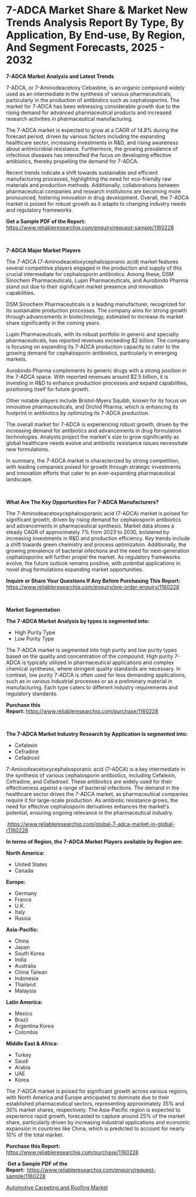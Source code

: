 <p><h1>7-ADCA Market Share & Market New Trends Analysis Report By Type, By Application, By End-use, By Region, And Segment Forecasts, 2025 - 2032</h1></p><p><strong>7-ADCA Market Analysis and Latest Trends</strong></p>
<p><p>7-ADCA, or 7-Aminodeacetoxy Cebastine, is an organic compound widely used as an intermediate in the synthesis of various pharmaceuticals, particularly in the production of antibiotics such as cephalosporins. The market for 7-ADCA has been witnessing considerable growth due to the rising demand for advanced pharmaceutical products and increased research activities in pharmaceutical manufacturing.</p><p>The 7-ADCA market is expected to grow at a CAGR of 14.8% during the forecast period, driven by various factors including the expanding healthcare sector, increasing investments in R&D, and rising awareness about antimicrobial resistance. Furthermore, the growing prevalence of infectious diseases has intensified the focus on developing effective antibiotics, thereby propelling the demand for 7-ADCA.</p><p>Recent trends indicate a shift towards sustainable and efficient manufacturing processes, highlighting the need for eco-friendly raw materials and production methods. Additionally, collaborations between pharmaceutical companies and research institutions are becoming more pronounced, fostering innovation in drug development. Overall, the 7-ADCA market is poised for robust growth as it adapts to changing industry needs and regulatory frameworks.</p></p>
<p><strong>Get a Sample PDF of the Report:&nbsp;</strong> <a href="https://www.reliableresearchiq.com/enquiry/request-sample/1160228?utm_campaign=2716&utm_medium=2&utm_source=Github&utm_content=ia&utm_term=22032025&utm_id=7-adca">https://www.reliableresearchiq.com/enquiry/request-sample/1160228</a></p>
<p>&nbsp;</p>
<p><strong>7-ADCA Major Market Players</strong></p>
<p><p>The 7-ADCA (7-Aminodeacetoxycephalosporanic acid) market features several competitive players engaged in the production and supply of this crucial intermediate for cephalosporin antibiotics. Among these, DSM Sinochem Pharmaceuticals, Lupin Pharmaceuticals, and Aurobindo Pharma stand out due to their significant market presence and innovation capabilities.</p><p>DSM Sinochem Pharmaceuticals is a leading manufacturer, recognized for its sustainable production processes. The company aims for strong growth through advancements in biotechnology, estimated to increase its market share significantly in the coming years.</p><p>Lupin Pharmaceuticals, with its robust portfolio in generic and specialty pharmaceuticals, has reported revenues exceeding $2 billion. The company is focusing on expanding its 7-ADCA production capacity to cater to the growing demand for cephalosporin antibiotics, particularly in emerging markets.</p><p>Aurobindo Pharma complements its generic drugs with a strong position in the 7-ADCA space. With reported revenues around $2.5 billion, it is investing in R&D to enhance production processes and expand capabilities, positioning itself for future growth.</p><p>Other notable players include Bristol-Myers Squibb, known for its focus on innovative pharmaceuticals, and Orchid Pharma, which is enhancing its footprint in antibiotics by optimizing its 7-ADCA production.</p><p>The overall market for 7-ADCA is experiencing robust growth, driven by the increasing demand for antibiotics and advancements in drug formulation technologies. Analysts project the market's size to grow significantly as global healthcare needs evolve and antibiotic resistance issues necessitate new formulations.</p><p>In summary, the 7-ADCA market is characterized by strong competition, with leading companies poised for growth through strategic investments and innovation efforts that cater to an ever-expanding pharmaceutical landscape.</p></p>
<p>&nbsp;</p>
<p><strong>What Are The Key Opportunities For 7-ADCA Manufacturers?</strong></p>
<p><p>The 7-Aminodeacetoxycephalosporanic acid (7-ADCA) market is poised for significant growth, driven by rising demand for cephalosporin antibiotics and advancements in pharmaceutical synthesis. Market data shows a steady CAGR of approximately 7% from 2023 to 2030, bolstered by increasing investments in R&D and production efficiency. Key trends include a shift towards green chemistry and process optimization. Additionally, the growing prevalence of bacterial infections and the need for next-generation cephalosporins will further propel the market. As regulatory frameworks evolve, the future outlook remains positive, with potential applications in novel drug formulations expanding market opportunities.</p></p>
<p><strong>Inquire or Share Your Questions If Any Before Purchasing This Report:</strong> <a href="https://www.reliableresearchiq.com/enquiry/pre-order-enquiry/1160228?utm_campaign=2716&utm_medium=2&utm_source=Github&utm_content=ia&utm_term=22032025&utm_id=7-adca">https://www.reliableresearchiq.com/enquiry/pre-order-enquiry/1160228</a></p>
<p>&nbsp;</p>
<p><strong>Market Segmentation</strong></p>
<p><strong>The 7-ADCA Market Analysis by types is segmented into:</strong></p>
<p><ul><li>High Purity Type</li><li>Low Purity Type</li></ul></p>
<p><p>The 7-ADCA market is segmented into high purity and low purity types based on the quality and concentration of the compound. High purity 7-ADCA is typically utilized in pharmaceutical applications and complex chemical syntheses, where stringent quality standards are necessary. In contrast, low purity 7-ADCA is often used for less demanding applications, such as in various industrial processes or as a preliminary material in manufacturing. Each type caters to different industry requirements and regulatory standards.</p></p>
<p><strong>Purchase this Report:&nbsp;</strong><a href="https://www.reliableresearchiq.com/purchase/1160228?utm_campaign=2716&utm_medium=2&utm_source=Github&utm_content=ia&utm_term=22032025&utm_id=7-adca">https://www.reliableresearchiq.com/purchase/1160228</a></p>
<p>&nbsp;</p>
<p><strong>The 7-ADCA Market Industry Research by Application is segmented into:</strong></p>
<p><ul><li>Cefalexin</li><li>Cefradine</li><li>Cefadroxil</li></ul></p>
<p><p>7-Aminodeacetoxycephalosporanic acid (7-ADCA) is a key intermediate in the synthesis of various cephalosporin antibiotics, including Cefalexin, Cefradine, and Cefadroxil. These antibiotics are widely used for their effectiveness against a range of bacterial infections. The demand in the healthcare sector drives the 7-ADCA market, as pharmaceutical companies require it for large-scale production. As antibiotic resistance grows, the need for effective cephalosporin derivatives enhances the market's potential, ensuring ongoing relevance in the pharmaceutical industry.</p></p>
<p><a href="https://www.reliableresearchiq.com/global-7-adca-market-in-global-r1160228?utm_campaign=2716&utm_medium=2&utm_source=Github&utm_content=ia&utm_term=22032025&utm_id=7-adca">&nbsp;https://www.reliableresearchiq.com/global-7-adca-market-in-global-r1160228</a></p>
<p><strong>In terms of Region, the 7-ADCA Market Players available by Region are:</strong></p>
<p>
    <p> <strong> North America: </strong>
        <ul>
            <li>United States</li>
            <li>Canada</li>
        </ul>
        </p> 
    <p> <strong> Europe: </strong>
        <ul>
            <li>Germany</li>
            <li>France</li>
            <li>U.K.</li>
            <li>Italy</li>
            <li>Russia</li>
        </ul>
        </p> 
    <p> <strong> Asia-Pacific: </strong>
        <ul>
            <li>China</li>
            <li>Japan</li>
            <li>South Korea</li>
            <li>India</li>
            <li>Australia</li>
            <li>China Taiwan</li>
            <li>Indonesia</li>
            <li>Thailand</li>
            <li>Malaysia</li>
        </ul>
        </p> 
    <p> <strong> Latin America: </strong>
        <ul>
            <li>Mexico</li>
            <li>Brazil</li>
            <li>Argentina Korea</li>
            <li>Colombia</li>
        </ul>
        </p> 
    <p> <strong> Middle East & Africa: </strong>
        <ul>
            <li>Turkey</li>
            <li>Saudi</li>
            <li>Arabia</li>
            <li>UAE</li>
            <li>Korea</li>
        </ul>
    </p>
    </p>
<p><p>The 7-ADCA market is poised for significant growth across various regions, with North America and Europe anticipated to dominate due to their established pharmaceutical sectors, representing approximately 35% and 30% market shares, respectively. The Asia-Pacific region is expected to experience rapid growth, forecasted to capture around 25% of the market share, particularly driven by increasing industrial applications and economic expansion in countries like China, which is predicted to account for nearly 10% of the total market.</p></p>
<p><strong>Purchase this Report: </strong><a href="https://www.reliableresearchiq.com/purchase/1160228?utm_campaign=2716&utm_medium=2&utm_source=Github&utm_content=ia&utm_term=22032025&utm_id=7-adca">https://www.reliableresearchiq.com/purchase/1160228</a></p>
<p>&nbsp;<strong>Get a Sample PDF of the Report:&nbsp;&nbsp;</strong><a href="https://www.reliableresearchiq.com/enquiry/request-sample/1160228?utm_campaign=2716&utm_medium=2&utm_source=Github&utm_content=ia&utm_term=22032025&utm_id=7-adca">https://www.reliableresearchiq.com/enquiry/request-sample/1160228</a></p>
<p><strong></strong></p>
<p><p><a href="https://github.com/klaassenmackenzie6/Market-Research-Report-List-1/blob/main/automotive-carpeting-and-roofing-market.md?utm_campaign=2716&utm_medium=2&utm_source=Github&utm_content=ia&utm_term=22032025&utm_id=7-adca">Automotive Carpeting and Roofing Market</a></p></p>